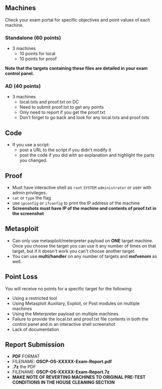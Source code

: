 ## Machines

Check your exam portal for specific objectives and point values of each machine.

### Standalone (60 points)
- 3 machines
	- 10 points for local
	- 10 points for proof

**Note that the targets containing these files are detailed in your exam control panel.**

### AD (40 points)
- 3 machines
	- local.txts and proof.txt on DC
	- Need to submit proof.txt to get any points
	- Only need to report if you get the proof.txt
	- Don't forget to go back and look for any local.txts and proof.txts

## Code
- If you use a script:
	- post a URL to the script if you didn't modify it
	- post the code if you did with an explanation and highlight the parts you changed.

## Proof
- Must have interactive shell as `root` `SYSTEM` `administrator` or user with admin privileges.
- `cat` or `type` the flag
- use `ipconfig` or `ifconfig` to print the IP address of the machine
- **Screenshots must have IP of the machine and contents of proof.txt in the screenshot**

## Metasploit
- Can only use metasploit/meterpreter payload on **ONE** target machine. Once you choose the target you can use it any number of times on that target, but if it doesn't work you can't choose another target.
- You can use **multi/handler** on any number of targets and **msfvenom** as well.

## Point Loss
You will receive no points for a specific target for the following:
- Using a restricted tool
- Using Metasploit Auxiliary, Exploit, or Post modules on multiple machines
- Using the Meterpreter payload on multiple machines
- Failure to provide the local.txt and proof.txt file contents in both the control panel and in an interactive shell screenshot
- Lack of documentation


## Report Submission
- **PDF** FORMAT
- FILENAME: **OSCP-OS-XXXXX-Exam-Report.pdf**
- **.7z** the PDF
- FILENAME: **OSCP-OS-XXXXX-Exam-Report.7z**
- **MAKE NOTE OF REVERTING MACHINES TO ORIGINAL PRE-TEST CONDITIONS IN THE HOUSE CLEANING SECTION**
